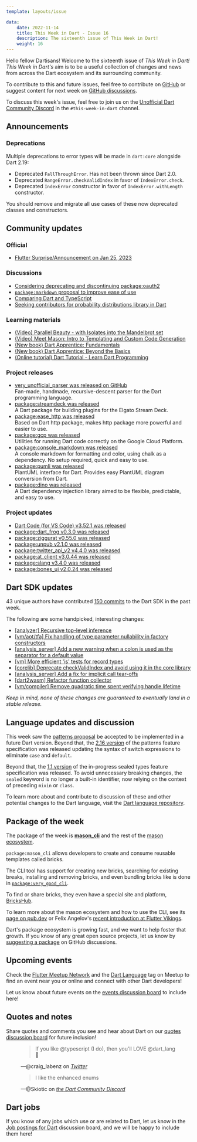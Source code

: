 ```yaml
---
template: layouts/issue

data:
    date: 2022-11-14
    title: This Week in Dart - Issue 16
    description: The sixteenth issue of This Week in Dart!
    weight: 16
---
```


Hello fellow Dartisans!
Welcome to the sixteenth issue of _This Week in Dart!_
_This Week in Dart's_ aim is to be a useful collection of changes and news
from across the Dart ecosystem and its surrounding community.

To contribute to this and future issues,
feel free to contribute on [GitHub][]
or suggest content for next week on [GitHub discussions][].

To discuss this week's issue,
feel free to join us on the [Unofficial Dart Community Discord][]
in the `#this-week-in-dart` channel.

## Announcements

### Deprecations

Multiple deprecations to error types will be made in `dart:core`
alongside Dart 2.19:

- Deprecated `FallThroughError`. Has not been thrown since Dart 2.0.
- Deprecated `RangeError.checkValidIndex` in favor of `IndexError.check`.
- Deprecated `IndexError` constructor in favor of `IndexError.withLength` constructor.

You should remove and migrate all use cases
of these now deprecated classes and constructors.


## Community updates

### Official

- [Flutter Surprise/Announcement on Jan 25, 2023](https://twitter.com/FlutterDev/status/1590026371417673728)

### Discussions

- [Considering deprecating and discontinuing package:oauth2](https://github.com/dart-lang/oauth2/issues/137)
- [`package:markdown` proposal to improve ease of use](https://github.com/dart-lang/markdown/pull/490)
- [Comparing Dart and TypeScript](https://blog.logrocket.com/comparing-dart-typescript/)
- [Seeking contributors for probability distributions library in Dart](https://www.reddit.com/r/dartlang/comments/yr20n4/seeking_contributors_for_probability/)

### Learning materials

- [(Video) Parallel Beauty - with Isolates into the Mandelbrot set](https://www.youtube.com/watch?v=IUs3Nd7FSqE)
- [(Video) Meet Mason: Intro to Templating and Custom Code Generation](https://www.youtube.com/watch?v=LXhgiF5HiQg)
- [(New book) Dart Apprentice: Fundamentals](https://www.kodeco.com/books/dart-apprentice-fundamentals)
- [(New book) Dart Apprentice: Beyond the Basics](https://www.kodeco.com/books/dart-apprentice-beyond-the-basics)
- [(Online tutorial) Dart Tutorial - Learn Dart Programming](https://dart-tutorial.com/)

### Project releases

- [very_unofficial_parser was released on GitHub](https://github.com/definitelyokay/very_unofficial_parser)<br>
  Fan-made, handmade, recursive-descent parser for the Dart programming language.
- [package:streamdeck was released](https://pub.dev/packages/streamdeck)<br>
  A Dart package for building plugins for the Elgato Stream Deck.
- [package:ease_http was released](https://pub.dev/packages/ease_http)<br>
  Based on Dart http package, makes http package more powerful and easier to use.
- [package:gcp was released](https://pub.dev/packages/gcp)<br>
  Utilities for running Dart code correctly on the Google Cloud Platform.
- [package:console_markdown was released](https://pub.dev/packages/console_markdown)<br>
  A console markdown for formatting and color, using chalk as a dependency. 
  No setup required, quick and easy to use.
- [package:pumli was released](https://pub.dev/packages/pumli)<br>
  PlantUML interface for Dart. 
  Provides easy PlantUML diagram conversion from Dart.
- [package:dino was released](https://pub.dev/packages/dino)<br>
  A Dart dependency injection library aimed to be flexible, 
  predictable, and easy to use.

### Project updates

- [Dart Code (for VS Code) v3.52.1 was released](https://dartcode.org/releases/#v3521-2022-11-02)
- [package:dart_frog v0.3.0 was released](https://pub.dev/packages/dart_frog/changelog#030)
- [package:ziggurat v0.55.0 was released](https://pub.dev/packages/ziggurat/changelog#0550)
- [package:unpub v2.1.0 was released](https://pub.dev/packages/unpub/changelog#210)
- [package:twitter_api_v2 v4.4.0 was released](https://pub.dev/packages/twitter_api_v2/changelog#v440)
- [package:at_client v3.0.44 was released](https://pub.dev/packages/at_client/changelog#3044)
- [package:slang v3.4.0 was released](https://pub.dev/packages/slang/changelog#340)
- [package:bones_ui v2.0.24 was released](https://pub.dev/packages/bones_ui/changelog#2024)


## Dart SDK updates

43 unique authors have contributed
[150 commits](https://github.com/dart-lang/sdk/compare/c387068e00bdb6411a1c6e20d62b2ec046b5c499...29c3fea3bf3aee14c22e628748fafbd2c33cc792)
to the Dart SDK in the past week.

The following are some handpicked, interesting changes:

- [[analyzer] Recursive top-level inference](https://github.com/dart-lang/sdk/commit/dab3697828e059a1b1756b0f303ed10056b637b2)
- [[vm/aot/tfa] Fix handling of type parameter nullability in factory constructors](https://github.com/dart-lang/sdk/commit/8ef9c6aab4b016644a6b811ac6fda374376757d0)
- [[analysis_server] Add a new warning when a colon is used as the separator for a default value](https://github.com/dart-lang/sdk/commit/289aa509cd4f078457faf50670bb2871c31b2718)
- [[vm] More efficient 'is' tests for record types](https://github.com/dart-lang/sdk/commit/10e96068618cc1b8f72ac0452f8de0c711928e5a)
- [[corelib] Deprecate checkValidIndex and avoid using it in the core library](https://github.com/dart-lang/sdk/commit/63b49dfc8ef255f39856e5a73ed8fbe465f2678a)
- [[analysis_server] Add a fix for implicit call tear-offs](https://github.com/dart-lang/sdk/commit/d6909d4740463ac2f15e4212d8462e6a72ee69b1)
- [[dart2wasm] Refactor function collector](https://github.com/dart-lang/sdk/commit/bdf996aa4835f83db630d27b0ab78433061f1db7)
- [[vm/compiler] Remove quadratic time spent verifying handle lifetime](https://github.com/dart-lang/sdk/commit/715866aed383e5bd4ca40c7a45d6f88d7e717ec4)

_Keep in mind, none of these changes are guaranteed to
eventually land in a stable release._


## Language updates and discussion

This week saw the [patterns proposal][] be accepted
to be implemented in a future Dart version.
Beyond that, the [2.16 version][2-16-patterns] of
the patterns feature specification was released
updating the syntax of switch expressions
to eliminate `case` and `default`.

Beyond that,
the [1.1 version][1-1-sealed] of
the in-progress sealed types feature specification was released.
To avoid unnecessary breaking changes,
the `sealed` keyword is no longer a built-in identifier,
now relying on the context of preceding `mixin` or `class`.

To learn more about and contribute to discussion
of these and other potential changes to the Dart language,
visit the [Dart language repository][].

[patterns proposal]: https://github.com/dart-lang/language/blob/master/accepted/future-releases/0546-patterns/feature-specification.md
[2-16-patterns]: https://github.com/dart-lang/language/blob/master/accepted/future-releases/0546-patterns/feature-specification.md#216
[1-1-sealed]: https://github.com/dart-lang/language/blob/master/working/sealed-types/feature-specification.md#11

## Package of the week

The package of the week is [**mason_cli**](https://pub.dev/packages/mason_cli)
and the rest of the [mason ecosystem](https://github.com/felangel/mason).

`package:mason_cli` allows developers to create and consume
reusable templates called bricks.

The CLI tool has support for creating new bricks,
searching for existing breaks, installing and removing bricks,
and even bundling bricks like is done in [`package:very_good_cli`][].

To find or share bricks,
they even have a special site and platform,
[BricksHub](https://brickhub.dev/).

To learn more about the mason ecosystem and how to use the CLI,
see its [page on pub.dev](https://pub.dev/packages/mason_cli)
or Felix Angelov's [recent introduction at Flutter Vikings][mason-video].

Dart's package ecosystem is growing fast,
and we want to help foster that growth.
If you know of any great open source projects,
let us know by [suggesting a package][] on GitHub discussions.

[`package:very_good_cli`]: https://pub.dev/packages/very_good_cli
[mason-video]: https://www.youtube.com/watch?v=LXhgiF5HiQg

## Upcoming events

Check the [Flutter Meetup Network][]
and the [Dart Language][Dart Meetup] tag on Meetup
to find an event near you or online and
connect with other Dart developers!

Let us know about future events on
the [events discussion board][]
to include here!

## Quotes and notes

Share quotes and comments you see and hear about Dart
on our [quotes discussion board][] for future inclusion!

<figure class="quote">
    <blockquote cite="https://twitter.com/craig_labenz/status/1591157045474242560">
        <p>If you like @typescript (I do), then you'll LOVE @dart_lang 💙</p>
    </blockquote>
    <figcaption>—@craig_labenz on <cite><a href="https://twitter.com/craig_labenz/status/1591157045474242560">Twitter</a></cite></figcaption>
</figure>

<figure class="quote">
    <blockquote cite="https://discord.com/channels/823048554532700191/823070371313483797/1040284307358494770">
        <p>I like the enhanced enums</p>
    </blockquote>
    <figcaption>—@Skiotic on <cite><a href="https://discord.com/channels/823048554532700191/823070371313483797/1040284307358494770">the Dart Community Discord</a></cite></figcaption>
</figure>

## Dart jobs

If you know of any jobs which use or are related to Dart,
let us know in the [Job postings for Dart][] discussion board,
and we will be happy to include them here!


[Dart language repository]: https://github.com/dart-lang/language
[Flutter Meetup Network]: https://www.meetup.com/pro/flutter
[Dart Meetup]: https://www.meetup.com/topics/dart-language/
[Flutter and Dart team job openings]: https://dart.dev/jobs
[GitHub]: https://github.com/parlough/thisweekindart
[GitHub discussions]: https://github.com/parlough/thisweekindart/discussions
[events discussion board]: https://github.com/parlough/thisweekindart/discussions/5
[quotes discussion board]: https://github.com/parlough/thisweekindart/discussions/3
[suggesting a package]: https://github.com/parlough/thisweekindart/discussions/2
[Job postings for Dart]: https://github.com/parlough/thisweekindart/discussions/4
[Unofficial Dart Community Discord]: https://discord.gg/Qt6DgfAWWx
